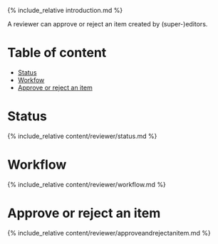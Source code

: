 {% include_relative introduction.md %}

A reviewer can approve or reject an item created by (super-)editors. 

# Table of content

- [Status](#status)
- [Workfow](#workflow)
- [Approve or reject an item](#approve-or-reject-an-item)

<a id="status"></a>
# Status

{% include_relative content/reviewer/status.md %}

<a id="workflow"></a>
# Workflow

{% include_relative content/reviewer/workflow.md %}

<a id="approve-or-reject-an-item"></a>
# Approve or reject an item

{% include_relative content/reviewer/approveandrejectanitem.md %}
